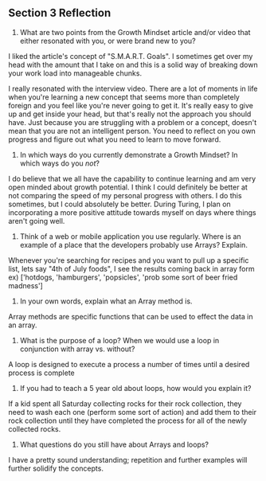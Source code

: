 ## Section 3 Reflection

1. What are two points from the Growth Mindset article and/or video that either resonated with you, or were brand new to you?


I liked the article's concept of "S.M.A.R.T. Goals". I sometimes get over my head with the amount that I take on and this is a solid way of breaking down your work load into manageable chunks.

I really resonated with the interview video. There are a lot of moments in life when you're learning a new concept that seems more than completely foreign and you feel like you're never going to get it. It's really easy to give up and get inside your head, but that's really not the approach you should have. Just because you are struggling with a problem or a concept, doesn't mean that you are not an intelligent person. You need to reflect on you own progress and figure out what you need to learn to move forward.


1. In which ways do you currently demonstrate a Growth Mindset? In which ways do you _not_?


I do believe that we all have the capability to continue learning and am very open minded about growth potential. I think I could definitely be better at not comparing the speed of my personal progress with others. I do this sometimes, but I could absolutely be better. During Turing, I plan on incorporating a more positive attitude towards myself on days where things aren't going well.


1. Think of a web or mobile application you use regularly. Where is an example of a place that the developers probably use Arrays? Explain.


Whenever you're searching for recipes and you want to pull up a specific list, lets say "4th of July foods", I see the results coming back in array form ex) ['hotdogs, 'hamburgers', 'popsicles', 'prob some sort of beer fried madness']

1. In your own words, explain what an Array method is.


Array methods are specific functions that can be used to effect the data in an array.


1. What is the purpose of a loop? When we would use a loop in conjunction with array vs. without?


A loop is designed to execute a process a number of times until a desired process is complete


1. If you had to teach a 5 year old about loops, how would you explain it?


If a kid spent all Saturday collecting rocks for their rock collection, they need to wash each one (perform some sort of action) and add them to their rock collection until they have completed the process for all of the newly collected rocks.


1. What questions do you still have about Arrays and loops?


I have a pretty sound understanding; repetition and further examples will further solidify the concepts.
